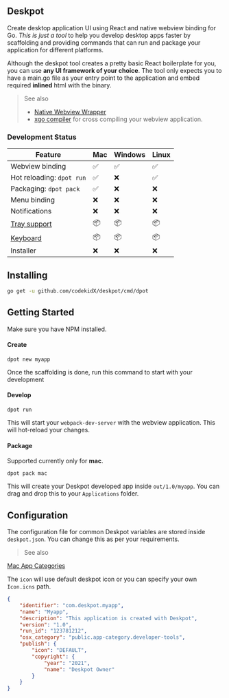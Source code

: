 Deskpot
-------

Create desktop application UI using React and native webview binding for Go. 
_This is just a tool_ to help you develop desktop apps faster by scaffolding
and providing commands that can run and package your application for different
platforms.

Although the deskpot tool creates a pretty basic React boilerplate for you,
you can use **any UI framework of your choice**. The tool only expects you to
have a main.go file as your entry point to the application and embed required
**inlined** html with the binary.

> See also
> - [Native Webview Wrapper](https://github.com/webview/webview)
> - [xgo compiler](https://github.com/karalabe/xgo) for cross compiling your
webview application.

### Development Status

| Feature | Mac | Windows | Linux |
|---------|-----|---------|-------|
| Webview binding | ✅ | ✅ | ✅ |
| Hot reloading: `dpot run` | ✅ | ❌ | ✅ |
| Packaging: `dpot pack` | ✅ | ❌ | ❌ |
| Menu binding | ❌ | ❌ | ❌ |
| Notifications | ❌ | ❌ | ❌ |
| [Tray support](https://github.com/getlantern/systray) | 📦 | 📦 | 📦 |
| [Keyboard](https://github.com/eiannone/keyboard)  | 📦 | 📦 | 📦 |
| Installer |  ❌ |  ❌ |  ❌ |

## Installing

```bash
go get -u github.com/codekidX/deskpot/cmd/dpot
```

## Getting Started

Make sure you have NPM installed.

#### Create

```
dpot new myapp
```

Once the scaffolding is done, run this command to start with your development

#### Develop

```
dpot run
```

This will start your `webpack-dev-server` with the webview application. This
will hot-reload your changes.

#### Package

Supported currently only for **mac**.

```
dpot pack mac
```

This will create your Deskpot developed app inside `out/1.0/myapp`. You can
drag and drop this to your `Applications` folder.

## Configuration

The configuration file for common Deskpot variables are stored inside
`deskpot.json`. You can change this as per your requirements. 

> See also

[Mac App Categories](https://developer.apple.com/documentation/bundleresources/information_property_list/lsapplicationcategorytype)

The `icon` will use default deskpot icon or you can specify your own `Icon.icns`
path.

```json
{
    "identifier": "com.deskpot.myapp",
    "name": "Myapp",
    "description": "This application is created with Deskpot",
    "version": "1.0",
    "run_id": "123781212",
    "osx_category": "public.app-category.developer-tools",
    "publish": {
        "icon": "DEFAULT",
        "copyright": {
            "year": "2021",
            "name": "Deskpot Owner"
        }
    }
}
```

